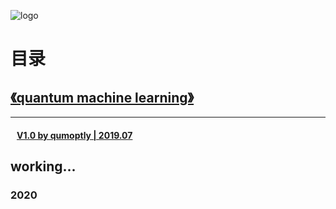 ![logo](/favicon.ico)
# 目录

## [《quantum machine learning》](quantum-machine-learning.md)


---
#### &nbsp;&nbsp; [V1.0 by qumoptly  |  2019.07](https://qumoptly.github.io/)  <br>

## working...

### 2020